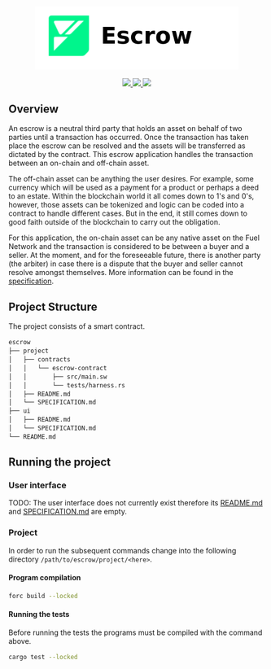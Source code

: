 <p align="center">
    <picture>
        <source media="(prefers-color-scheme: dark)" srcset=".docs/escrow-logo-dark-theme.png">
        <img alt="escrow logo" width="400px" src=".docs/escrow-logo-light-theme.png">
    </picture>
</p>

<p align="center">
    <a href="https://crates.io/crates/forc/0.48.1" alt="forc">
        <img src="https://img.shields.io/badge/forc-v0.48.1-orange" />
    </a>
    <a href="https://crates.io/crates/fuel-core/0.21.0" alt="fuel-core">
        <img src="https://img.shields.io/badge/fuel--core-v0.21.0-yellow" />
    </a>
    <a href="https://crates.io/crates/fuels/0.53.0" alt="forc">
        <img src="https://img.shields.io/badge/fuels-v0.53.0-blue" />
    </a>
</p>

## Overview

An escrow is a neutral third party that holds an asset on behalf of two parties until a transaction has occurred. Once the transaction has taken place the escrow can be resolved and the assets will be transferred as dictated by the contract. This escrow application handles the transaction between an on-chain and off-chain asset.

The off-chain asset can be anything the user desires. For example, some currency which will be used as a payment for a product or perhaps a deed to an estate. Within the blockchain world it all comes down to 1's and 0's, however, those assets can be tokenized and logic can be coded into a contract to handle different cases. But in the end, it still comes down to good faith outside of the blockchain to carry out the obligation.

For this application, the on-chain asset can be any native asset on the Fuel Network and the transaction is considered to be between a buyer and a seller. At the moment, and for the foreseeable future, there is another party (the arbiter) in case there is a dispute that the buyer and seller cannot resolve amongst themselves. More information can be found in the [specification](./project/SPECIFICATION.md).

## Project Structure

The project consists of a smart contract.

<!--Only show most important files e.g. script to run, build etc.-->

```sh
escrow
├── project
│   ├── contracts
│   │   └── escrow-contract
│   │       ├── src/main.sw
│   │       └── tests/harness.rs
│   ├── README.md
│   └── SPECIFICATION.md
├── ui
│   ├── README.md
│   └── SPECIFICATION.md
└── README.md
```

## Running the project

### User interface

TODO: The user interface does not currently exist therefore its [README.md](ui/README.md) and [SPECIFICATION.md](ui/SPECIFICATION.md) are empty.

### Project

In order to run the subsequent commands change into the following directory `/path/to/escrow/project/<here>`.

#### Program compilation

```bash
forc build --locked
```

#### Running the tests

Before running the tests the programs must be compiled with the command above.

```bash
cargo test --locked
```
